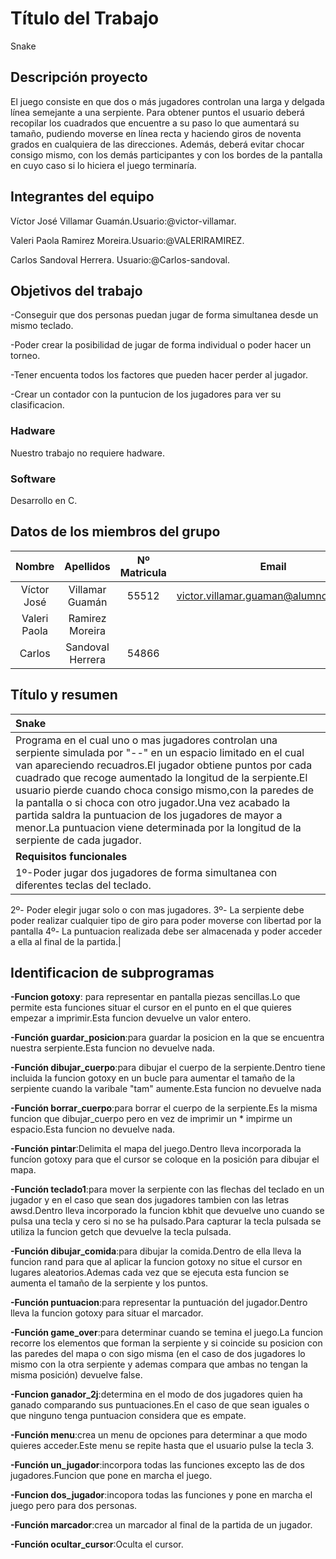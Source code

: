 ﻿# Título del Trabajo
 Snake
## Descripción proyecto
El juego consiste en que dos o más jugadores controlan una larga y delgada línea semejante a una serpiente. Para obtener puntos el usuario deberá recopilar los cuadrados que encuentre a su paso lo que aumentará su tamaño, pudiendo moverse en línea recta y haciendo giros de noventa grados en cualquiera de las direcciones. Además, deberá evitar chocar consigo mismo, con los demás participantes y con los bordes de la pantalla en cuyo caso si lo hiciera el juego terminaría.

## Integrantes del equipo

Víctor José Villamar Guamán.Usuario:@victor-villamar.<p>
Valeri Paola Ramirez Moreira.Usuario:@VALERIRAMIREZ.<p>
Carlos Sandoval Herrera.
Usuario:@Carlos-sandoval.<p>

## Objetivos del trabajo
-Conseguir que dos personas puedan jugar de forma simultanea desde un mismo teclado.<p>
-Poder crear la posibilidad de jugar de forma individual o poder hacer un torneo.<p>
-Tener encuenta todos los factores que pueden hacer perder al jugador.<p>
-Crear un contador con la puntucion de los jugadores para ver su clasificacion.<p>
### Hadware
Nuestro trabajo no requiere hadware.
### Software
Desarrollo en C.

## Datos de los miembros del grupo
|Nombre|Apellidos|Nº Matricula|Email|
| :-------------: | :-------------: |:-------------: |:-------------: |
|Víctor José|Villamar Guamán|55512|victor.villamar.guaman@alumnos.upm.es|
|Valeri Paola|Ramirez Moreira|     |                                     |
|Carlos|Sandoval Herrera|54866|                                     |

## Título y resumen

|Snake|
| :------------- |
|Programa en el cual uno o mas jugadores controlan una serpiente simulada por "--" en un espacio limitado en el cual van apareciendo recuadros.El jugador obtiene puntos por cada cuadrado que recoge aumentado la longitud de la serpiente.El usuario pierde cuando choca consigo mismo,con la paredes de la pantalla o si choca con otro jugador.Una vez acabado la partida saldra la puntuacion de los jugadores de mayor a menor.La puntuacion viene determinada por la longitud de la serpiente de cada jugador.|
|**Requisitos funcionales**|
|1º-Poder jugar dos jugadores de forma simultanea con diferentes teclas del teclado.
2º- Poder elegir jugar solo o con mas jugadores.
3º- La serpiente debe poder realizar cualquier tipo de giro para poder moverse con libertad por la pantalla
4º- La puntuacion realizada debe ser almacenada y poder acceder a ella al final de la partida.|

## Identificacion de  subprogramas
<b>-Funcion gotoxy</b>: para representar en pantalla piezas sencillas.Lo que permite esta funciones situar el cursor en el punto en el que quieres empezar a imprimir.Esta funcion devuelve un valor entero.<p>
<b>-Función guardar_posicion</b>:para guardar la posicion en la que se encuentra nuestra serpiente.Esta funcion no devuelve nada.<p>
<b>-Función dibujar_cuerpo</b>:para dibujar el cuerpo de la serpiente.Dentro tiene incluida la funcion gotoxy en un bucle para aumentar el tamaño de la serpiente cuando la varibale "tam" aumente.Esta funcion no devuelve nada<p>
<b>-Función borrar_cuerpo</b>:para borrar el cuerpo de la serpiente.Es la misma funcion que dibujar_cuerpo pero en vez de imprimir un * impirme un espacio.Esta funcion no devuelve nada.<p>
<b>-Función pintar</b>:Delimita el mapa del juego.Dentro lleva incorporada la funcíon gotoxy para que el cursor se coloque en la posición para dibujar el mapa.<p>
<b>-Función teclado1</b>:para mover la serpiente con las flechas del teclado en un jugador y en el caso que sean dos jugadores tambien con las letras awsd.Dentro lleva incorporado la funcion kbhit que devuelve uno cuando se pulsa una tecla y cero si no se ha pulsado.Para capturar la tecla pulsada se utiliza la funcion getch que devuelve la tecla pulsada.<p>
<b>-Función dibujar_comida</b>:para dibujar la comida.Dentro de ella lleva la funcion rand para que al aplicar la funcion gotoxy no situe el cursor en lugares aleatorios.Ademas cada vez que se ejecuta esta funcion se aumenta el tamaño de la serpiente y los puntos.<p>
<b>-Función puntuacion</b>:para representar la puntuación del jugador.Dentro lleva la funcion gotoxy para situar el marcador.<p>
<b>-Función game_over</b>:para determinar cuando se temina el juego.La funcion recorre los elementos que forman la serpiente y si coincide su posicion con las paredes del mapa o con sigo misma (en el caso de dos jugadores lo mismo con la otra serpiente y ademas compara que ambas no tengan la misma posición) devuelve false.<p>
<b>-Funcion ganador_2j</b>:determina en el modo de dos jugadores quien ha ganado comparando sus puntuaciones.En el caso de que sean iguales o que ninguno tenga puntuacion considera que es empate.<p>
<b>-Función menu</b>:crea un menu de opciones para determinar a que modo quieres acceder.Este menu se repite hasta que el usuario pulse la tecla 3.<p>
<b>-Función un_jugador</b>:incorpora todas las funciones excepto las de dos jugadores.Funcion que pone en marcha el juego.<p>
<b>-Funcion dos_jugador</b>:incopora todas las funciones y pone en marcha el juego pero para dos personas.<p>
<b>-Función marcador</b>:crea un marcador al final de la partida de un jugador.<p>
<b>-Función ocultar_cursor</b>:Oculta el cursor.<p>




